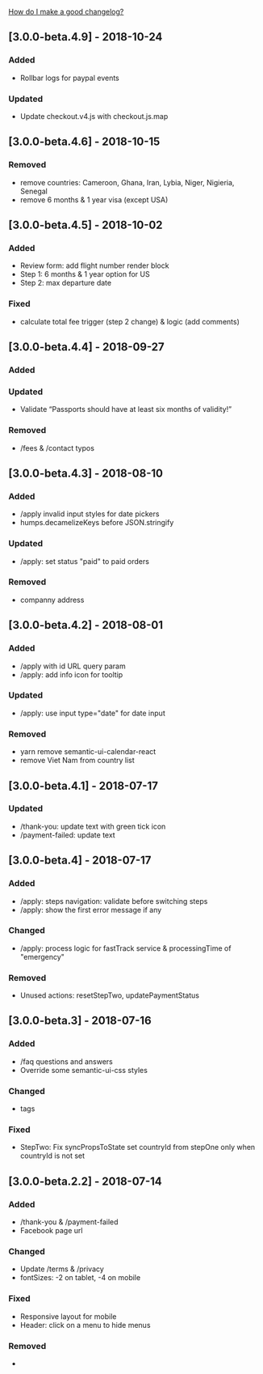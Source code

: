 [How do I make a good changelog?](https://keepachangelog.com/en/1.0.0/#how)
## [3.0.0-beta.4.9] - 2018-10-24
### Added
- Rollbar logs for paypal events
### Updated
- Update checkout.v4.js with checkout.js.map

## [3.0.0-beta.4.6] - 2018-10-15
### Removed
- remove countries: Cameroon, Ghana, Iran, Lybia, Niger, Nigieria, Senegal
- remove 6 months & 1 year visa (except USA)

## [3.0.0-beta.4.5] - 2018-10-02
### Added
- Review form: add flight number render block
- Step 1: 6 months & 1 year option for US
- Step 2: max departure date
### Fixed
- calculate total fee trigger (step 2 change) & logic (add comments)

## [3.0.0-beta.4.4] - 2018-09-27
### Added
### Updated
- Validate “Passports should have at least six months of validity!”
### Removed
- /fees & /contact typos

## [3.0.0-beta.4.3] - 2018-08-10
### Added
- /apply invalid input styles for date pickers
- humps.decamelizeKeys before JSON.stringify
### Updated
- /apply: set status "paid" to paid orders
### Removed
- companny address

## [3.0.0-beta.4.2] - 2018-08-01
### Added
- /apply with id URL query param
- /apply: add info icon for tooltip
### Updated
- /apply: use input type="date" for date input
### Removed
- yarn remove semantic-ui-calendar-react
- remove Viet Nam from country list

## [3.0.0-beta.4.1] - 2018-07-17
### Updated
- /thank-you: update text with green tick icon
- /payment-failed: update text

## [3.0.0-beta.4] - 2018-07-17
### Added
- /apply: steps navigation: validate before switching steps
- /apply: show the first error message if any
### Changed
- /apply: process logic for fastTrack service & processingTime of "emergency"
### Removed
- Unused actions: resetStepTwo, updatePaymentStatus

## [3.0.0-beta.3] - 2018-07-16
### Added
- /faq questions and answers
- Override some semantic-ui-css styles 
### Changed
- <meta> tags
### Fixed
- StepTwo: Fix syncPropsToState set countryId from stepOne only when countryId is not set

## [3.0.0-beta.2.2] - 2018-07-14
### Added
- /thank-you & /payment-failed
- Facebook page url
### Changed
- Update /terms & /privacy
- fontSizes: -2 on tablet, -4 on mobile
### Fixed
- Responsive layout for mobile
- Header: click on a menu to hide menus
### Removed
- <style jsx global>

## [3.0.0-beta.2] - 2018-07-13
### Added
- Viewport for mobile view
- Fee constants
- sitemap.xml, robots.txt & favicon.ico
### Changed
- package.json package versions
- Update countries.json with flag
### Fixed
- Undefined css strings from generateCommonProps
- next/link with prefetch for mailto: & tel: href
### Removed
- Unused package.json packages
- Some static css files

## [3.0.0-beta.1] - 2018-07-09
### Changed
- Update packages
- Re-design whole application UI & content
- Add comments for components
### Fixed
- Undefined css strings from generateCommonProps
- Simplify custom components
### Removed
- /about, /feedback, /how, /login, /news, /partners & /register pages
- Total clean up of the project

## [2.5.4] - 2018-06-26
### Added
- Enable rollbar & crisp only on production

## [2.5.3] - 2018-06-25
### Changed
- Change processing_time from 2 days to 1 day

## [2.5.2] - 2018-06-05
### Changed
- Add & format date & time
- Hide "6 months multiple" & "1 year multiple" for tourist visa 

## [2.5.1] 2018-05-31
### Added
- Update title & meta tags

## [2.5.0] - 2018-05-21
### Changed
- Move paypal button to step 3
### Added
- Enable/Disable paypal button based on terms checkbox & contact information
- Auto apply airport fast track service if processing time is emergency

## [2.4.0] - 2018-05-17
### Fixed
- Fix empty contact bugs
### Changed
- Must pay to finish form

## [2.3.0] - 2018-05-17
### Added
- Add crisp messenger app

## [2.2.0] 2018-05-17
### Added
- Get price from store and set for paypal checkout

## [2.1.0] - 2018-05-16
### Added
- Call `POST /order` to save order to database

## [2.0.1] - 2018-04-27
### Changed
- Change to paypal business account, hard-code price for 15 usd

## [2.0] - 2018-04-17
### Added
- Add full-flow Apply form: 3 steps with Review form
### Fixed 
- Fix bugs